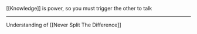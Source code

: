 [[Knowledge]] is power, so you must trigger the other to talk

---

Understanding of [[Never Split The Difference]]